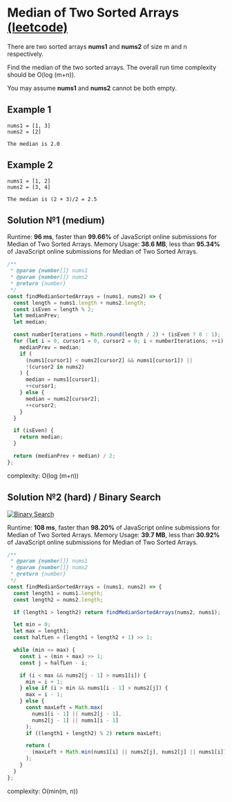 # Median of Two Sorted Arrays [(leetcode)](https://leetcode.com/problems/median-of-two-sorted-arrays/)

There are two sorted arrays **nums1** and **nums2** of size m and n respectively.

Find the median of the two sorted arrays. The overall run time complexity should be O(log (m+n)).

You may assume **nums1** and **nums2** cannot be both empty.

## Example 1

```
nums1 = [1, 3]
nums2 = [2]

The median is 2.0
```

## Example 2

```
nums1 = [1, 2]
nums2 = [3, 4]

The median is (2 + 3)/2 = 2.5
```

## Solution №1 (medium)

Runtime: **96 ms**, faster than **99.66%** of JavaScript online submissions for Median of Two Sorted Arrays.
Memory Usage: **38.6 MB**, less than **95.34%** of JavaScript online submissions for Median of Two Sorted Arrays.

```javascript
/**
 * @param {number[]} nums1
 * @param {number[]} nums2
 * @return {number}
 */
const findMedianSortedArrays = (nums1, nums2) => {
  const length = nums1.length + nums2.length;
  const isEven = length % 2;
  let medianPrev;
  let median;

  const numberIterations = Math.round(length / 2) + (isEven ? 0 : 1);
  for (let i = 0, cursor1 = 0, cursor2 = 0; i < numberIterations; ++i) {
    medianPrev = median;
    if (
      (nums1[cursor1] < nums2[cursor2] && nums1[cursor1]) ||
      !(cursor2 in nums2)
    ) {
      median = nums1[cursor1];
      ++cursor1;
    } else {
      median = nums2[cursor2];
      ++cursor2;
    }
  }

  if (isEven) {
    return median;
  }

  return (medianPrev + median) / 2;
};
```

complexity: O(log (m+n))

## Solution №2 (hard) / Binary Search

[![Binary Search](https://img.youtube.com/vi/LPFhl65R7ww/0.jpg)](https://www.youtube.com/watch?v=LPFhl65R7ww)

Runtime: **108 ms**, faster than **98.20%** of JavaScript online submissions for Median of Two Sorted Arrays.
Memory Usage: **39.7 MB**, less than **30.92%** of JavaScript online submissions for Median of Two Sorted Arrays.

```javascript
/**
 * @param {number[]} nums1
 * @param {number[]} nums2
 * @return {number}
 */
const findMedianSortedArrays = (nums1, nums2) => {
  const length1 = nums1.length;
  const length2 = nums2.length;

  if (length1 > length2) return findMedianSortedArrays(nums2, nums1);

  let min = 0;
  let max = length1;
  const halfLen = (length1 + length2 + 1) >> 1;

  while (min <= max) {
    const i = (min + max) >> 1;
    const j = halfLen - i;

    if (i < max && nums2[j - 1] > nums1[i]) {
      min = i + 1;
    } else if (i > min && nums1[i - 1] > nums2[j]) {
      max = i - 1;
    } else {
      const maxLeft = Math.max(
        nums1[i - 1] || nums2[j - 1],
        nums2[j - 1] || nums1[i - 1]
      );
      if ((length1 + length2) % 2) return maxLeft;

      return (
        (maxLeft + Math.min(nums1[i] || nums2[j], nums2[j] || nums1[i])) / 2
      );
    }
  }
};
```

complexity: O(min(m, n))
